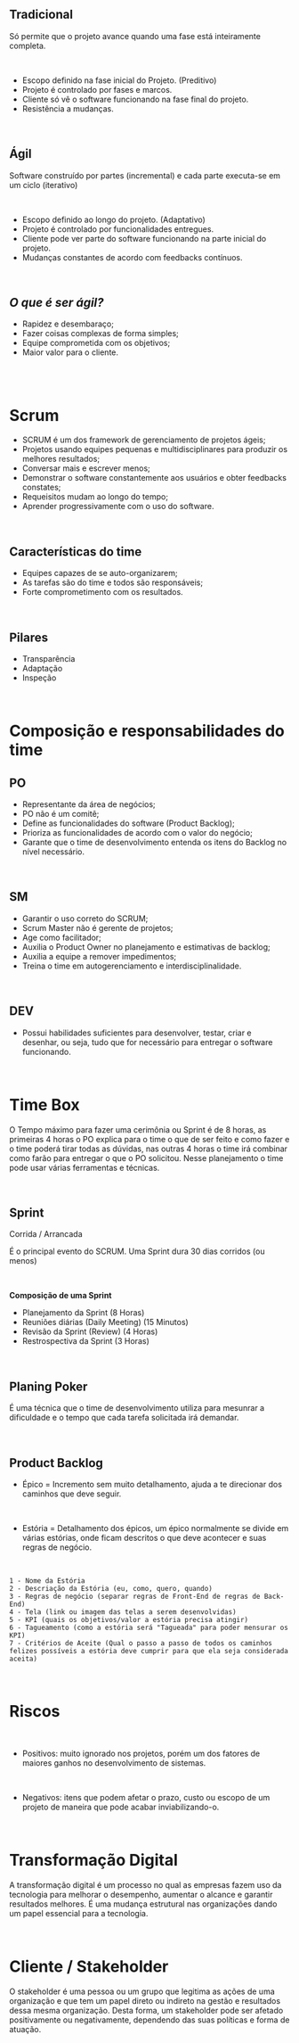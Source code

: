 ## **Tradicional**

Só permite que o projeto avance quando uma fase está inteiramente completa.

<br>

- Escopo definido na fase inicial do Projeto. (Preditivo)
- Projeto é controlado por fases e marcos.
- Cliente só vê o software funcionando na fase final do projeto.
- Resistência a mudanças.

<br>

## **Ágil**
Software construído por partes (incremental) e cada parte executa-se em um ciclo (iterativo)

<br>

- Escopo definido ao longo do projeto. (Adaptativo)
- Projeto é controlado por funcionalidades entregues.
- Cliente pode ver parte do software funcionando na parte inicial do projeto.
- Mudanças constantes de acordo com feedbacks contínuos.

<br>

## _O que é ser ágil?_

- Rapidez e desembaraço;
- Fazer coisas complexas de forma simples;
- Equipe comprometida com os objetivos;
- Maior valor para o cliente.

<br>
<br>

# **Scrum**

- SCRUM é um dos framework de gerenciamento de projetos ágeis;
- Projetos usando equipes pequenas e multidisciplinares para produzir os melhores resultados;
- Conversar mais e escrever menos;
- Demonstrar o software constantemente aos usuários e obter feedbacks constates;
- Requeisitos mudam ao longo do tempo;
- Aprender progressivamente com o uso do software.

<br>

## **Características do time**

- Equipes capazes de se auto-organizarem;
- As tarefas são do time e todos são responsáveis;
- Forte comprometimento com os resultados.

<br>

## **Pilares**

- Transparência
- Adaptação
- Inspeção

<br>

# **Composição e responsabilidades do time**

## **PO**
- Representante da área de negócios;
- PO não é um comitê;
- Define as funcionalidades do software (Product Backlog);
- Prioriza as funcionalidades de acordo com o valor do negócio;
- Garante que o time de desenvolvimento entenda os itens do Backlog no nível necessário.

<br>

## **SM**
- Garantir o uso correto do SCRUM;
- Scrum Master não é gerente de projetos;
- Age como facilitador;
- Auxilia o Product Owner no planejamento e estimativas de backlog;
- Auxilia a equipe a remover impedimentos;
- Treina o time em autogerenciamento e interdisciplinalidade.

<br>

## **DEV**
- Possui habilidades suficientes para desenvolver, testar, criar e desenhar, ou seja, tudo que for necessário para entregar o software funcionando.

<br>

# **Time Box**
O Tempo máximo para fazer uma cerimônia ou Sprint é de 8 horas, as primeiras 4 horas o PO explica para o time o que de ser feito e como fazer e o time poderá tirar todas as dúvidas, nas outras 4 horas o time irá combinar como farão para entregar o que o PO solicitou. Nesse planejamento o time pode usar várias ferramentas e técnicas.
<br>


<br>

## **Sprint**
Corrida / Arrancada
<br>

É o principal evento do SCRUM. Uma Sprint dura 30 dias corridos (ou menos)

<br>

**Composição de uma Sprint**
- Planejamento da Sprint (8 Horas)
- Reuniões diárias (Daily Meeting) (15 Minutos)
- Revisão da Sprint (Review) (4 Horas)
- Restrospectiva da Sprint (3 Horas)

<br>

## **Planing Poker**
É uma técnica que o time de desenvolvimento utiliza para mesunrar a dificuldade e o tempo que cada tarefa solicitada irá demandar.

<br>

## **Product Backlog**
- Épico = Incremento sem muito detalhamento, ajuda a te direcionar dos caminhos que deve seguir.

<br>

- Estória = Detalhamento dos épicos, um épico normalmente se divide em várias estórias, onde ficam descritos o que deve acontecer e suas regras de negócio.

<br>

    1 - Nome da Estória
    2 - Descriação da Estória (eu, como, quero, quando)
    3 - Regras de negócio (separar regras de Front-End de regras de Back-End)
    4 - Tela (link ou imagem das telas a serem desenvolvidas)
    5 - KPI (quais os objetivos/valor a estória precisa atingir)
    6 - Tagueamento (como a estória será "Tagueada" para poder mensurar os KPI)
    7 - Critérios de Aceite (Qual o passo a passo de todos os caminhos felizes possíveis a estória deve cumprir para que ela seja considerada aceita)

<br>

# **Riscos**

<br>

- Positivos: muito ignorado nos projetos, porém um dos fatores de maiores ganhos no desenvolvimento de sistemas.

<br>

- Negativos: itens que podem afetar o prazo, custo ou escopo de um projeto de maneira que pode acabar inviabilizando-o.

<br >

# **Transformação Digital**

A transformação digital é um processo no qual as empresas fazem uso da tecnologia para melhorar o desempenho, aumentar o alcance e garantir resultados melhores. É uma mudança estrutural nas organizações dando um papel essencial para a tecnologia.

<br>

# **Cliente / Stakeholder**

O stakeholder é uma pessoa ou um grupo que legitima as ações de uma organização e que tem um papel direto ou indireto na gestão e resultados dessa mesma organização. Desta forma, um stakeholder pode ser afetado positivamente ou negativamente, dependendo das suas políticas e forma de atuação.